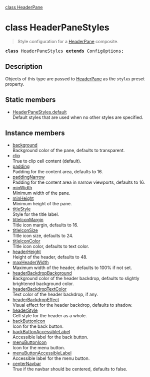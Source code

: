[class HeaderPane](HeaderPane.md)

# class HeaderPaneStyles

> Style configuration for a [HeaderPane](HeaderPane.md) composite.

<pre class="docgen_signature"><b>class</b> HeaderPaneStyles <b>extends</b> ConfigOptions;</pre>

## Description

Objects of this type are passed to [HeaderPane](HeaderPane.md) as the `styles` preset property.

## Static members

- [<!--{ref:property}-->HeaderPaneStyles.default](HeaderPaneStyles_default.md) <!--{refchip:static}-->\
    Default styles that are used when no other styles are specified.

## Instance members

- [<!--{ref:property}-->background](HeaderPaneStyles_background.md) \
    Background color of the pane, defaults to transparent.
- [<!--{ref:property}-->clip](HeaderPaneStyles_clip.md) \
    True to clip cell content (default).
- [<!--{ref:property}-->padding](HeaderPaneStyles_padding.md) \
    Padding for the content area, defaults to 16.
- [<!--{ref:property}-->paddingNarrow](HeaderPaneStyles_paddingNarrow.md) \
    Padding for the content area in narrow viewports, defaults to 16.
- [<!--{ref:property}-->minWidth](HeaderPaneStyles_minWidth.md) \
    Minimum width of the pane.
- [<!--{ref:property}-->minHeight](HeaderPaneStyles_minHeight.md) \
    Minimum height of the pane.
- [<!--{ref:property}-->titleStyle](HeaderPaneStyles_titleStyle.md) \
    Style for the title label.
- [<!--{ref:property}-->titleIconMargin](HeaderPaneStyles_titleIconMargin.md) \
    Title icon margin, defaults to 16.
- [<!--{ref:property}-->titleIconSize](HeaderPaneStyles_titleIconSize.md) \
    Title icon size, defaults to 24.
- [<!--{ref:property}-->titleIconColor](HeaderPaneStyles_titleIconColor.md) \
    Title icon color, defaults to text color.
- [<!--{ref:property}-->headerHeight](HeaderPaneStyles_headerHeight.md) \
    Height of the header, defaults to 48.
- [<!--{ref:property}-->maxHeaderWidth](HeaderPaneStyles_maxHeaderWidth.md) \
    Maximum width of the header, defaults to 100% if not set.
- [<!--{ref:property}-->headerBackdropBackground](HeaderPaneStyles_headerBackdropBackground.md) \
    Background color of the header backdrop, defaults to slightly brightened background color.
- [<!--{ref:property}-->headerBackdropTextColor](HeaderPaneStyles_headerBackdropTextColor.md) \
    Text color of the header backdrop, if any.
- [<!--{ref:property}-->headerBackdropEffect](HeaderPaneStyles_headerBackdropEffect.md) \
    Visual effect for the header backdrop, defaults to shadow.
- [<!--{ref:property}-->headerStyle](HeaderPaneStyles_headerStyle.md) \
    Cell style for the header as a whole.
- [<!--{ref:property}-->backButtonIcon](HeaderPaneStyles_backButtonIcon.md) \
    Icon for the back button.
- [<!--{ref:property}-->backButtonAccessibleLabel](HeaderPaneStyles_backButtonAccessibleLabel.md) \
    Accessible label for the back button.
- [<!--{ref:property}-->menuButtonIcon](HeaderPaneStyles_menuButtonIcon.md) \
    Icon for the menu button.
- [<!--{ref:property}-->menuButtonAccessibleLabel](HeaderPaneStyles_menuButtonAccessibleLabel.md) \
    Accessible label for the menu button.
- [<!--{ref:property}-->centerNavbar](HeaderPaneStyles_centerNavbar.md) \
    True if the navbar should be centered, defaults to false.